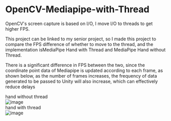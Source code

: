 # OpenCV-Mediapipe-with-Thread

OpenCV's screen capture is based on I/O, I move I/O to threads to get higher FPS.

This project can be linked to my senior project, so I made this project to compare the FPS difference of whether to move to the thread, and the implementation isMediaPipe Hand with Thread and MediaPipe Hand without Thread.

There is a significant difference in FPS between the two, since the coordinate point data of Mediapipe is updated according to each frame, as shown below, as the number of frames increases, the frequency of data generated to be passed to Unity will also increase, which can effectively reduce delays

hand without thread  
![image](https://github.com/kairaun/OpenCV-Mediapipe-with-Thread/blob/main/gif/hand_without_thread.gif)  
hand with thread  
![image](https://github.com/kairaun/OpenCV-Mediapipe-with-Thread/blob/main/gif/hand_with_thread.gif)  
